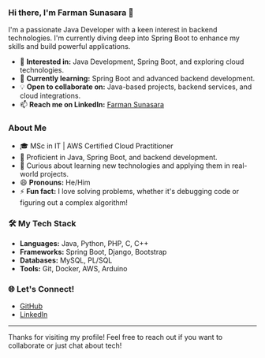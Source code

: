### Hi there, I'm Farman Sunasara 👋

I'm a passionate Java Developer with a keen interest in backend technologies. I'm currently diving deep into Spring Boot to enhance my skills and build powerful applications.

- 👀 **Interested in:** Java Development, Spring Boot, and exploring cloud technologies.
- 🌱 **Currently learning:** Spring Boot and advanced backend development.
- 💡 **Open to collaborate on:** Java-based projects, backend services, and cloud integrations.
- 📫 **Reach me on LinkedIn:** [Farman Sunasara](https://www.linkedin.com/in/farmansunasara)

### About Me
- 🎓 MSc in IT | AWS Certified Cloud Practitioner
- 🔧 Proficient in Java, Spring Boot, and backend development.
- 🧠 Curious about learning new technologies and applying them in real-world projects.
- 😄 **Pronouns:** He/Him
- ⚡ **Fun fact:** I love solving problems, whether it's debugging code or figuring out a complex algorithm!

### 🛠️ My Tech Stack
- **Languages:** Java, Python, PHP, C, C++
- **Frameworks:** Spring Boot, Django, Bootstrap
- **Databases:** MySQL, PL/SQL
- **Tools:** Git, Docker, AWS, Arduino

### 🌐 Let's Connect!
- [GitHub](https://github.com/farmansunasara)
- [LinkedIn](https://www.linkedin.com/in/farmansunasara)

---

Thanks for visiting my profile! Feel free to reach out if you want to collaborate or just chat about tech!
